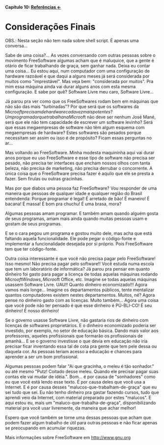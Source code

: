 **Capítulo 10: [Referências ←](https://github.com/redmanndotsh/bashscripting/tree/master/chapter-10)**

# Considerações Finais

OBS.: Nesta seção não tem nada sobre shell script. É apenas uma
conversa...

Sabe de uma coisa?... As vezes conversando com outras pessoas sobre
o movimento FreeSoftware algumas acham que é maluquice, que a gente é
otário de ficar trabalhando de graça, sem ganhar nada. Deixa eu contar
uma coisa... Eu estou aqui, num computador com uma configuração de
hardware razoável e que daqui a alguns meses já será considerada por
muitos como "imprestável". Mas veja bem: "considerada por muitos". Pra
mim essa máquina ainda vai durar alguns anos com esta mesma configuração.
E sabe por quê? Software Livre meu caro, Software Livre...

Já parou pra ver como que os FreeSoftwares rodam bem em máquinas que
não são das mais "turbinadas"? Por que será que os softwares da Micro$oft
precisam de hardware cada vez mais potentes? Um programador que trabalha
na Micro$oft não deve ser nenhum José Mané, será que ele não tem
capacidade de escrever um software levinho? Será que essas megaempresas
de software não têm algum esquema com megaempresas de hardware? Estes
softwares são pesados porque necessitam ser assim ou isso é de propósito?
   Ficam essas perguntas no ar...

   Mas voltando ao FreeSoftware. Minha modesta maquininha aqui vai durar
anos porque eu uso FreeSoftware e esse tipo de software não precisa ser
pesado, não precisa ter interfaces que encham nossos olhos com tanta
beleza, não precisa de marketing, não precisa derrubar o concorrente. A
única coisa que o FreeSoftware precisa fazer é aquilo que ele se presta a
fazer. Sem firulas ou outras gracinhas.

   Mas por que diabos uma pessoa faz FreeSoftware? Vou responder de uma
maneira que pessoas de qualquer idade e qualquer região do Brasil
entendenda: Porque programar é legal! É arretado de bão! É maneiro! É
bacana! É massa! É bom pra chuchu! É uma brasa, mora?

   Algumas pessoas amam programar. E também amam quando alguém gosta
de seus programas, amam mais ainda quando muitas pessoas usam e gostam de
seus programas.

   E se o cara pegou um programa e gostou muito dele, mas acha que está
faltando aquela funcionalidade. Ele pode pegar o código-fonte e
implementar a funcionalidade desejada por si próprio. Pois FreeSoftware
tem que ter código-fonte.

   Outra coisa interessante é que você não precisa pagar pelo
FreeSoftware! Isso mesmo! Não precisa pagar pelo software!! Você estuda
numa escola que tem um laboratório de informática? Já parou pra pensar em
quanto dinheiro foi gasto para pagar a licença de todas aquelas máquinas
rodando Micro$oft Windows, Micro$oft Office, etc. Imagine se todas
aquelas máquinas usassem Software Livre. UAU!! Quanto dinheiro
economizado!!! Agora vamos mais longe... Imagine os departamentos
públicos, tente mentalizar quantos computadores existem nestes
departamentos. Muitos, né? Agora pense no dinheiro gasto com as licenças.
Muito também... Agora uma coisa que você pode não ter pensado é que esse
dinheiro é PÚ-BLI-CO! É seu dinheiro! É nosso dinheiro!

   Se o governo usasse Software Livre, não gastaria rios de dinheiro com
licenças de softwares proprietários. E o dinheiro economizado poderia ser
investido, por exemplo, no setor de educação básica. Dando mais valor aos
professores, aqueles profissionais que formarão os profissionais de
amanhã... E se o governo investisse o que devia em educação não iria
precisar ficar inventando essa tal de cota pra gente que tem pele dessa ou
daquela cor. As pessoas teriam acesso a educação e chances para aprender
a ser um bom profissional.

   Algumas pessoas podem falar "Ai que gracinha, o meleu é tão sonhador."
ou até mesmo "Putz! Coitado desse meleu. Quando ele precisar pagar suas
contas ele vai mudar de idéia.". Bom... é por causa de "sonhadores" como
eu que você está lendo esse texto. É por causa deles que você usa a
Internet. E é por causa desses "malucos-que-trabalham-de-graça" que eu
sei tudo que sei. Eu não tenho dinheiro pra gastar fazendo cursos, tudo
que aprendi veio da Internet, com material preparado por estes "malucos".
E aqui estou eu, mais um "maluco-que-trabalha-de-graça", disponibilizando
material pra você usar livremente, da maneira que achar melhor!

   Espero que você também se torne uma dessas pessoas que acham que podem
fazer algum trabalho de útil para outras pessoas e não ficar apenas se
preocupando em acumular riquezas.

   Mais informações sobre FreeSoftware em http://www.gnu.org
